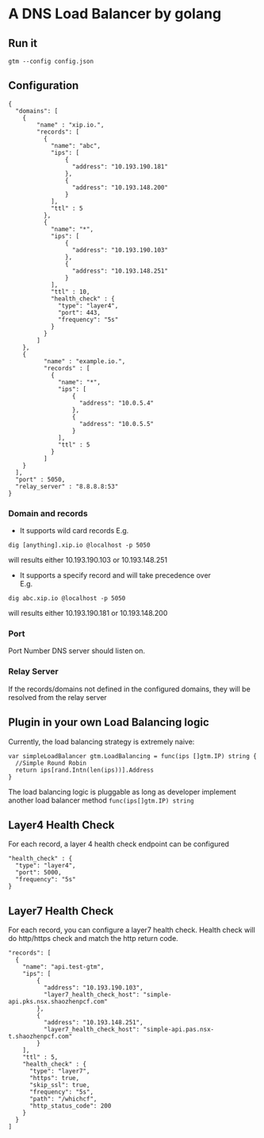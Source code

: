 # A DNS Load Balancer by golang

## Run it

```
gtm --config config.json
```

## Configuration

```
{
  "domains": [
    {
        "name" : "xip.io.",
        "records": [
          {
            "name": "abc",
            "ips": [
                {
                  "address": "10.193.190.181"
                },
                {
                  "address": "10.193.148.200"
                }
            ],
            "ttl" : 5
          },
          {
            "name": "*",
            "ips": [
                {
                  "address": "10.193.190.103"
                },
                {
                  "address": "10.193.148.251"
                }
            ],
            "ttl" : 10,
            "health_check" : {
              "type": "layer4",
              "port": 443,
              "frequency": "5s"
            }
          }
        ]
    },
    {
          "name" : "example.io.",
          "records" : [
            {
              "name": "*",
              "ips": [
                  {
                    "address": "10.0.5.4"
                  },
                  {
                    "address": "10.0.5.5"
                  }
              ],
              "ttl" : 5
            }
          ]
    }
  ],
  "port" : 5050,
  "relay_server" : "8.8.8.8:53"
}
```

### Domain and records

* It supports wild card records
E.g.
```
dig [anything].xip.io @localhost -p 5050
```
will results either 10.193.190.103 or 10.193.148.251

* It supports a specify record and will take precedence over  
E.g.

```
dig abc.xip.io @localhost -p 5050
```
will results either 10.193.190.181 or 10.193.148.200

### Port

Port Number DNS server should listen on.

### Relay Server

If the records/domains not defined in the configured domains, they will be resolved from the relay server

## Plugin in your own Load Balancing logic

Currently, the load balancing strategy is extremely naive:

```
var simpleLoadBalancer gtm.LoadBalancing = func(ips []gtm.IP) string {
  //Simple Round Robin
  return ips[rand.Intn(len(ips))].Address
}
```

The load balancing logic is pluggable as long as developer implement another load balancer method ```func(ips[]gtm.IP) string```

## Layer4 Health Check

For each record, a layer 4 health check endpoint can be configured

```
"health_check" : {
  "type": "layer4",
  "port": 5000,
  "frequency": "5s"
}
```

## Layer7 Health Check

For each record, you can configure a layer7 health check. Health check will do http/https check and match the http return code.

```
"records": [
  {
    "name": "api.test-gtm",
    "ips": [
        {
          "address": "10.193.190.103",
          "layer7_health_check_host": "simple-api.pks.nsx.shaozhenpcf.com"
        },
        {
          "address": "10.193.148.251",
          "layer7_health_check_host": "simple-api.pas.nsx-t.shaozhenpcf.com"
        }
    ],
    "ttl" : 5,
    "health_check" : {
      "type": "layer7",
      "https": true,
      "skip_ssl": true,
      "frequency": "5s",
      "path": "/whichcf",
      "http_status_code": 200
    }
  }
]
```
